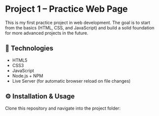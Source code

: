 # Project 1 – Practice Web Page

This is my first practice project in web development. The goal is to start from the basics (HTML, CSS, and JavaScript) and build a solid foundation for more advanced projects in the future.

## 🚀 Technologies
- HTML5  
- CSS3  
- JavaScript  
- Node.js + NPM  
- Live Server (for automatic browser reload on file changes)  

## ⚙️ Installation & Usage
Clone this repository and navigate into the project folder:

```bash

